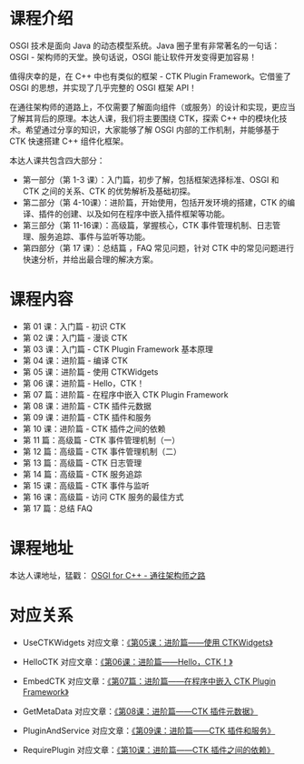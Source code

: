 # 课程介绍

OSGI 技术是面向 Java 的动态模型系统。Java 圈子里有非常著名的一句话：OSGI - 架构师的天堂。换句话说，OSGI 能让软件开发变得更加容易！

值得庆幸的是，在 C++ 中也有类似的框架 - CTK Plugin Framework。它借鉴了 OSGI 的思想，并实现了几乎完整的 OSGI 框架 API！

在通往架构师的道路上，不仅需要了解面向组件（或服务）的设计和实现，更应当了解其背后的原理。本达人课，我们将主要围绕 CTK，探索 C++ 中的模块化技术。希望通过分享的知识，大家能够了解 OSGI 内部的工作机制，并能够基于 CTK 快速搭建 C++ 组件化框架。

本达人课共包含四大部分：

- 第一部分（第 1-3 课）：入门篇，初步了解，包括框架选择标准、OSGI 和 CTK 之间的关系、CTK 的优势解析及基础初探。
- 第二部分（第 4-10课）：进阶篇，开始使用，包括开发环境的搭建，CTK 的编译、插件的创建、以及如何在程序中嵌入插件框架等功能。
- 第三部分（第 11-16课）：高级篇，掌握核心，CTK 事件管理机制、日志管理、服务追踪、事件与监听等功能。
- 第四部分（第 17 课）：总结篇 ，FAQ 常见问题，针对 CTK 中的常见问题进行快速分析，并给出最合理的解决方案。

# 课程内容

- 第 01 课：入门篇 - 初识 CTK
- 第 02 课：入门篇 - 漫谈 CTK
- 第 03 课：入门篇 - CTK Plugin Framework 基本原理
- 第 04 课：进阶篇 - 编译 CTK
- 第 05 课：进阶篇 - 使用 CTKWidgets
- 第 06 课：进阶篇 - Hello，CTK！
- 第 07 篇：进阶篇 - 在程序中嵌入 CTK Plugin Framework
- 第 08 课：进阶篇 - CTK 插件元数据
- 第 09 课：进阶篇 - CTK 插件和服务
- 第 10 课：进阶篇 - CTK 插件之间的依赖
- 第 11 篇：高级篇 - CTK 事件管理机制（一）
- 第 12 篇：高级篇 - CTK 事件管理机制（二）
- 第 13 篇：高级篇 - CTK 日志管理
- 第 14 篇：高级篇 - CTK 服务追踪
- 第 15 课：高级篇 - CTK 事件与监听
- 第 16 课：高级篇 - 访问 CTK 服务的最佳方式
- 第 17 篇：总结 FAQ

# 课程地址

本达人课地址，猛戳： [OSGI for C++ - 通往架构师之路](http://gitbook.cn/gitchat/column/5ad02029f8164454a34a089b "OSGI for C++ - 通往架构师之路")

# 对应关系

- UseCTKWidgets
对应文章：[《第05课：进阶篇——使用 CTKWidgets》](http://gitbook.cn/gitchat/column/5ad02029f8164454a34a089b/topic/5ad046dff8164454a34a1582)

- HelloCTK
对应文章：[《第06课：进阶篇——Hello，CTK！》](http://gitbook.cn/gitchat/column/5ad02029f8164454a34a089b/topic/5ad047cbf8164454a34a15cb)

- EmbedCTK
对应文章：[《第07篇：进阶篇——在程序中嵌入 CTK Plugin Framework》](http://gitbook.cn/gitchat/column/5ad02029f8164454a34a089b/topic/5ad04887f8164454a34a1624)

- GetMetaData
对应文章：[《第08课：进阶篇——CTK 插件元数据》](http://gitbook.cn/gitchat/column/5ad02029f8164454a34a089b/topic/5ad050eff8164454a34a194f)

- PluginAndService
对应文章：[《第09课：进阶篇——CTK 插件和服务》](http://gitbook.cn/gitchat/column/5ad02029f8164454a34a089b/topic/5ad05118f8164454a34a1965)

- RequirePlugin
对应文章：[《第10课：进阶篇——CTK 插件之间的依赖》](http://gitbook.cn/gitchat/column/5ad02029f8164454a34a089b/topic/5ad05132f8164454a34a196c)
